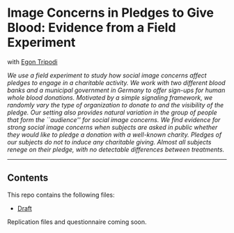 # Image Concerns in Pledges to Give Blood: Evidence from a Field Experiment

with [Egon Tripodi](http://www.egontripodi.com)

*We use a field experiment to study how social image concerns affect pledges to engage in a charitable activity. We work with two different blood banks and a municipal government in Germany to offer sign-ups for human whole blood donations. Motivated by a simple signaling framework, we randomly vary the type of organization to donate to and the visibility of the pledge. Our setting also provides natural variation in the group of people that form the ``audience'' for social image concerns. We find evidence for strong social image concerns when subjects are asked in public whether they would like to pledge a donation with a well-known charity. Pledges of our subjects do not to induce any charitable giving. Almost all subjects renege on their pledge, with no detectable differences between treatments.*

---

## Contents

This repo contains the following files:

- [Draft](https://github.com/chrjmeyer/ImageConcernsPledgestoGiveBlood/blob/master/draft/MeyerTripodi_ImageConcernsPledges.pdf)

Replication files and questionnaire coming soon.
